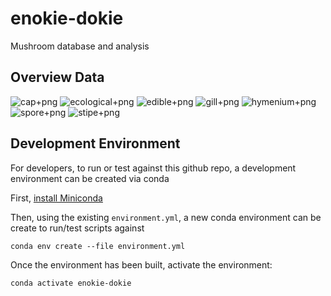 # enokie-dokie
Mushroom database and analysis

## Overview Data

![cap+png](https://raw.githubusercontent.com/cyschneck/enoki-dokie/main/imgs/cap_shape.png)
![ecological+png](https://raw.githubusercontent.com/cyschneck/enoki-dokie/main/imgs/ecological_type.png)
![edible+png](https://raw.githubusercontent.com/cyschneck/enoki-dokie/main/imgs/edible.png)
![gill+png](https://raw.githubusercontent.com/cyschneck/enoki-dokie/main/imgs/gill_type.png)
![hymenium+png](https://raw.githubusercontent.com/cyschneck/enoki-dokie/main/imgs/hymenium_type.png)
![spore+png](https://raw.githubusercontent.com/cyschneck/enoki-dokie/main/imgs/spore_color.png)
![stipe+png](https://raw.githubusercontent.com/cyschneck/enoki-dokie/main/imgs/stipe_type.png)

## Development Environment
For developers, to run or test against this github repo, a development environment can be created via conda

First, [install Miniconda](https://docs.conda.io/projects/miniconda/en/latest/miniconda-install.html)

Then, using the existing `environment.yml`, a new conda environment can be create to run/test scripts against

```
conda env create --file environment.yml
```
Once the environment has been built, activate the environment:
```
conda activate enokie-dokie
```
